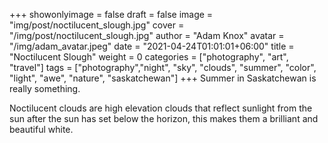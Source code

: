 +++
showonlyimage = false
draft = false
image = "img/post/noctilucent_slough.jpg"
cover = "/img/post/noctilucent_slough.jpg"
author = "Adam Knox"
avatar = "/img/adam_avatar.jpeg"
date = "2021-04-24T01:01:01+06:00"
title = "Noctilucent Slough"
weight = 0
categories = ["photography", "art", "travel"]
tags = ["photography","night", "sky", "clouds", "summer", "color", "light", "awe", "nature", "saskatchewan"]
+++
Summer in Saskatchewan is really something.
<!--more-->
Noctilucent clouds are high elevation clouds that reflect sunlight from the sun after the sun has set below the horizon, this makes them a brilliant and beautiful white.